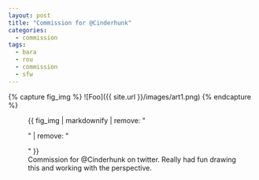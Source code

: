```yaml
---
layout: post
title: "Commission for @Cinderhunk"
categories:
  - commission
tags:
  - bara
  - rou
  - commission
  - sfw
---
```


{% capture fig_img %}
![Foo]({{ site.url }}/images/art1.png)
{% endcapture %}

<figure>
  {{ fig_img | markdownify | remove: "<p>" | remove: "</p>" }}
  <figcaption>Commission for @Cinderhunk on twitter. Really had fun drawing this and working with the perspective.<figcaption>
</figure>
